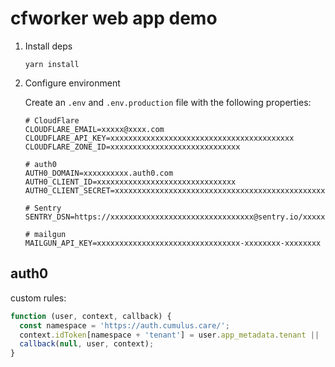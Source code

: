 # cfworker web app demo

1. Install deps

   ```
   yarn install
   ```

2. Configure environment

   Create an `.env` and `.env.production` file with the following properties:

   ```
   # CloudFlare
   CLOUDFLARE_EMAIL=xxxxx@xxxx.com
   CLOUDFLARE_API_KEY=xxxxxxxxxxxxxxxxxxxxxxxxxxxxxxxxxxxxxxxxx
   CLOUDFLARE_ZONE_ID=xxxxxxxxxxxxxxxxxxxxxxxxxxxxx

   # auth0
   AUTH0_DOMAIN=xxxxxxxxxx.auth0.com
   AUTH0_CLIENT_ID=xxxxxxxxxxxxxxxxxxxxxxxxxxxxxxx
   AUTH0_CLIENT_SECRET=xxxxxxxxxxxxxxxxxxxxxxxxxxxxxxxxxxxxxxxxxxxxxxxxxxxxxxxxxxxxxxxxx

   # Sentry
   SENTRY_DSN=https://xxxxxxxxxxxxxxxxxxxxxxxxxxxxxxxx@sentry.io/xxxxxxx

   # mailgun
   MAILGUN_API_KEY=xxxxxxxxxxxxxxxxxxxxxxxxxxxxxxxx-xxxxxxxx-xxxxxxxx
   ```

## auth0

custom rules:

```js
function (user, context, callback) {
  const namespace = 'https://auth.cumulus.care/';
  context.idToken[namespace + 'tenant'] = user.app_metadata.tenant || 'demo';
  callback(null, user, context);
}
```
